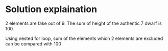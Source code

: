# Solution explaination
2 elements are fake out of 9.
The sum of height of the authentic 7 dwarf is 100.

Using nested for loop,
sum of the elements which 2 elements are excluded can be compared with 100
